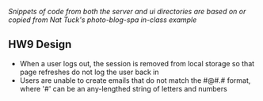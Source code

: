 *Snippets of code from both the server and ui directories are based on
or copied from Nat Tuck's photo-blog-spa in-class example*

## HW9 Design
- When a user logs out, the session is removed from local storage so
that  page refreshes do not log the user back in
- Users are unable to create emails that do not match the #@#.#
format, where '#' can be an any-lengthed string of letters and numbers
